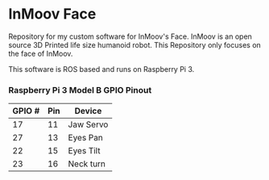 # InMoov Face 

Repository for my custom software for InMoov's Face. InMoov is an open source 3D Printed life size humanoid robot. 
This Repository only focuses on the face of InMoov.  

This software is ROS based and runs on Raspberry Pi 3.  


### Raspberry Pi 3 Model B GPIO Pinout  

| GPIO # | Pin | Device | 
| ---------- | ----------| ---------- |
| 17 | 11 | Jaw Servo |
| 27 | 13 | Eyes Pan |
| 22 | 15 | Eyes Tilt |
| 23 | 16 | Neck turn |
